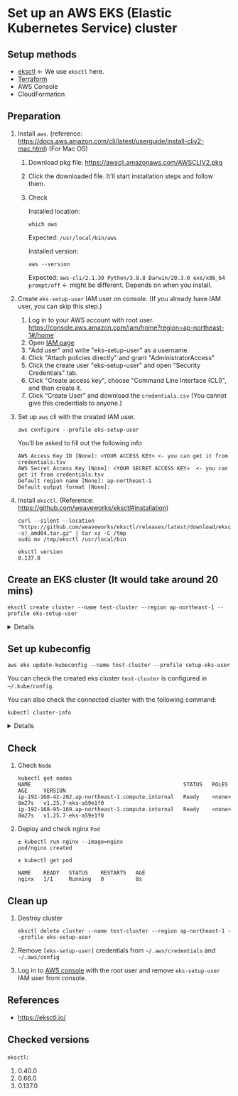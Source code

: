 # Set up an AWS EKS (Elastic Kubernetes Service) cluster

## Setup methods

- [eksctl](https://eksctl.io) <- We use `eksctl` here.
- [Terraform](https://registry.terraform.io/modules/terraform-aws-modules/eks/aws/latest)
- AWS Console
- CloudFormation

## Preparation

1. Install `aws`. (reference: https://docs.aws.amazon.com/cli/latest/userguide/install-cliv2-mac.html) (For Mac OS)

    1. Download pkg file: https://awscli.amazonaws.com/AWSCLIV2.pkg
    1. Click the downloaded file. It'll start installation steps and follow them.
    1. Check

        Installed location:

        ```
        which aws
        ```

        Expected: `/usr/local/bin/aws`

        Installed version:

        ```
        aws --version
        ```

        Expected: `aws-cli/2.1.30 Python/3.8.8 Darwin/20.3.0 exe/x86_64 prompt/off` <- might be different. Depends on when you install.

1. Create `eks-setup-user` IAM user on console. (If you already have IAM user, you can skip this step.)

    1. Log in to your AWS account with root user. https://console.aws.amazon.com/iam/home?region=ap-northeast-1#/home
    1. Open [IAM page](https://console.aws.amazon.com/iam/home?region=ap-northeast-1#/home)
    1. "Add user" and write "eks-setup-user" as a username.
    1. Click "Attach policies directly" and grant "AdministratorAccess"
    1. Click the create user "eks-setup-user" and open "Security Credentials" tab.
    1. Click "Create access key", choose "Command Line Interface (CLI)", and then create it.
    1. Click “Create User” and download the `credentials.csv` (You cannot give this credentials to anyone.)


1. Set up `aws` cli with the created IAM user.

    ```
    aws configure --profile eks-setup-user
    ```

    You'll be asked to fill out the following info

    ```
    AWS Access Key ID [None]: <YOUR ACCESS KEY> <- you can get it from credentials.tsv
    AWS Secret Access Key [None]: <YOUR SECRET ACCESS KEY>  <- you can get it from credentials.tsv
    Default region name [None]: ap-northeast-1
    Default output format [None]:
    ```

1. Install `eksctl`. (Reference: https://github.com/weaveworks/eksctl#installation)

    ```
    curl --silent --location "https://github.com/weaveworks/eksctl/releases/latest/download/eksctl_$(uname -s)_amd64.tar.gz" | tar xz -C /tmp
    sudo mv /tmp/eksctl /usr/local/bin
    ```

    ```
    eksctl version
    0.137.0
    ```

## Create an EKS cluster (It would take around 20 mins)

```
eksctl create cluster --name test-cluster --region ap-northeast-1 --profile eks-setup-user
```

<details>

```
2023-04-22 07:20:20 [ℹ]  eksctl version 0.137.0
2023-04-22 07:20:20 [ℹ]  using region ap-northeast-1
2023-04-22 07:20:20 [ℹ]  setting availability zones to [ap-northeast-1c ap-northeast-1a ap-northeast-1d]
2023-04-22 07:20:20 [ℹ]  subnets for ap-northeast-1c - public:192.168.0.0/19 private:192.168.96.0/19
2023-04-22 07:20:20 [ℹ]  subnets for ap-northeast-1a - public:192.168.32.0/19 private:192.168.128.0/19
2023-04-22 07:20:20 [ℹ]  subnets for ap-northeast-1d - public:192.168.64.0/19 private:192.168.160.0/19
2023-04-22 07:20:20 [ℹ]  nodegroup "ng-30993b22" will use "" [AmazonLinux2/1.25]
2023-04-22 07:20:20 [ℹ]  using Kubernetes version 1.25
2023-04-22 07:20:20 [ℹ]  creating EKS cluster "test-cluster" in "ap-northeast-1" region with managed nodes
2023-04-22 07:20:20 [ℹ]  will create 2 separate CloudFormation stacks for cluster itself and the initial managed nodegroup
2023-04-22 07:20:20 [ℹ]  if you encounter any issues, check CloudFormation console or try 'eksctl utils describe-stacks --region=ap-northeast-1 --cluster=test-cluster'
2023-04-22 07:20:20 [ℹ]  Kubernetes API endpoint access will use default of {publicAccess=true, privateAccess=false} for cluster "test-cluster" in "ap-northeast-1"
2023-04-22 07:20:20 [ℹ]  CloudWatch logging will not be enabled for cluster "test-cluster" in "ap-northeast-1"
2023-04-22 07:20:20 [ℹ]  you can enable it with 'eksctl utils update-cluster-logging --enable-types={SPECIFY-YOUR-LOG-TYPES-HERE (e.g. all)} --region=ap-northeast-1 --cluster=test-cluster'
2023-04-22 07:20:20 [ℹ]
2 sequential tasks: { create cluster control plane "test-cluster",
    2 sequential sub-tasks: {
        wait for control plane to become ready,
        create managed nodegroup "ng-30993b22",
    }
}
2023-04-22 07:20:20 [ℹ]  building cluster stack "eksctl-test-cluster-cluster"
2023-04-22 07:20:21 [ℹ]  deploying stack "eksctl-test-cluster-cluster"
2023-04-22 07:20:51 [ℹ]  waiting for CloudFormation stack "eksctl-test-cluster-cluster"
2023-04-22 07:21:21 [ℹ]  waiting for CloudFormation stack "eksctl-test-cluster-cluster"
2023-04-22 07:22:21 [ℹ]  waiting for CloudFormation stack "eksctl-test-cluster-cluster"
2023-04-22 07:23:21 [ℹ]  waiting for CloudFormation stack "eksctl-test-cluster-cluster"
2023-04-22 07:24:21 [ℹ]  waiting for CloudFormation stack "eksctl-test-cluster-cluster"
2023-04-22 07:25:21 [ℹ]  waiting for CloudFormation stack "eksctl-test-cluster-cluster"
2023-04-22 07:26:22 [ℹ]  waiting for CloudFormation stack "eksctl-test-cluster-cluster"
2023-04-22 07:27:22 [ℹ]  waiting for CloudFormation stack "eksctl-test-cluster-cluster"
2023-04-22 07:28:22 [ℹ]  waiting for CloudFormation stack "eksctl-test-cluster-cluster"
2023-04-22 07:29:22 [ℹ]  waiting for CloudFormation stack "eksctl-test-cluster-cluster"
2023-04-22 07:30:22 [ℹ]  waiting for CloudFormation stack "eksctl-test-cluster-cluster"
2023-04-22 07:31:22 [ℹ]  waiting for CloudFormation stack "eksctl-test-cluster-cluster"
2023-04-22 07:33:24 [ℹ]  building managed nodegroup stack "eksctl-test-cluster-nodegroup-ng-30993b22"
2023-04-22 07:33:24 [ℹ]  deploying stack "eksctl-test-cluster-nodegroup-ng-30993b22"
2023-04-22 07:33:24 [ℹ]  waiting for CloudFormation stack "eksctl-test-cluster-nodegroup-ng-30993b22"
2023-04-22 07:33:54 [ℹ]  waiting for CloudFormation stack "eksctl-test-cluster-nodegroup-ng-30993b22"
2023-04-22 07:34:41 [ℹ]  waiting for CloudFormation stack "eksctl-test-cluster-nodegroup-ng-30993b22"
2023-04-22 07:35:20 [ℹ]  waiting for CloudFormation stack "eksctl-test-cluster-nodegroup-ng-30993b22"
2023-04-22 07:36:07 [ℹ]  waiting for CloudFormation stack "eksctl-test-cluster-nodegroup-ng-30993b22"
2023-04-22 07:36:07 [ℹ]  waiting for the control plane to become ready
2023-04-22 07:36:07 [✔]  saved kubeconfig as "/Users/m.naka/.kube/config"
2023-04-22 07:36:07 [ℹ]  no tasks
2023-04-22 07:36:07 [✔]  all EKS cluster resources for "test-cluster" have been created
2023-04-22 07:36:08 [ℹ]  nodegroup "ng-30993b22" has 2 node(s)
2023-04-22 07:36:08 [ℹ]  node "ip-192-168-42-202.ap-northeast-1.compute.internal" is ready
2023-04-22 07:36:08 [ℹ]  node "ip-192-168-95-169.ap-northeast-1.compute.internal" is ready
2023-04-22 07:36:08 [ℹ]  waiting for at least 2 node(s) to become ready in "ng-30993b22"
2023-04-22 07:36:08 [ℹ]  nodegroup "ng-30993b22" has 2 node(s)
2023-04-22 07:36:08 [ℹ]  node "ip-192-168-42-202.ap-northeast-1.compute.internal" is ready
2023-04-22 07:36:08 [ℹ]  node "ip-192-168-95-169.ap-northeast-1.compute.internal" is ready
2023-04-22 07:36:10 [ℹ]  kubectl command should work with "/Users/m.naka/.kube/config", try 'kubectl get nodes'
2023-04-22 07:36:10 [✔]  EKS cluster "test-cluster" in "ap-northeast-1" region is ready
```

</details>


## Set up kubeconfig

```
aws eks update-kubeconfig --name test-cluster --profile setup-eks-user
```

You can check the created eks cluster `test-cluster` is configured in `~/.kube/config`.

You can also check the connected cluster with the following command:

```
kubectl cluster-info
```

<details>

```
Kubernetes control plane is running at https://xxxxxx.yl4.ap-northeast-1.eks.amazonaws.com
CoreDNS is running at https://xxxxx.yl4.ap-northeast-1.eks.amazonaws.com/api/v1/namespaces/kube-system/services/kube-dns:dns/proxy

To further debug and diagnose cluster problems, use 'kubectl cluster-info dump'.
```

</details>


## Check

1. Check `Node`

    ```
    kubectl get nodes
    NAME                                                STATUS   ROLES    AGE     VERSION
    ip-192-168-42-202.ap-northeast-1.compute.internal   Ready    <none>   8m27s   v1.25.7-eks-a59e1f0
    ip-192-168-95-169.ap-northeast-1.compute.internal   Ready    <none>   8m27s   v1.25.7-eks-a59e1f0
    ```

1. Deploy and check nginx `Pod`

    ```
    ± kubectl run nginx --image=nginx
    pod/nginx created
    ```

    ```
    ± kubectl get pod

    NAME    READY   STATUS    RESTARTS   AGE
    nginx   1/1     Running   0          8s
    ```

## Clean up

1. Destroy cluster

    ```
    eksctl delete cluster --name test-cluster --region ap-northeast-1 --profile eks-setup-user
    ```

1. Remove `[eks-setup-user]` credentials from `~/.aws/credentials` and `~/.aws/config`
1. Log in to [AWS console](https://console.aws.amazon.com/iam/home?region=ap-northeast-1#/users) with the root user and remove `eks-setup-user` IAM user from console.


## References

- https://eksctl.io/

## Checked versions

`eksctl`:
1. 0.40.0
1. 0.66.0
1. 0.137.0
